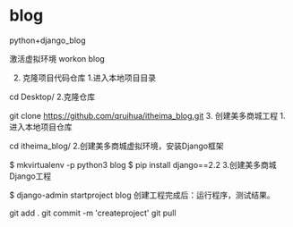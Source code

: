 # blog
python+django_blog

激活虚拟环境 workon blog

2. 克隆项目代码仓库
1.进入本地项目目录

cd Desktop/
2.克隆仓库

git clone https://github.com/qruihua/itheima_blog.git
3. 创建美多商城工程
1.进入本地项目仓库

cd itheima_blog/
2.创建美多商城虚拟环境，安装Django框架

$ mkvirtualenv -p python3 blog
$ pip install django==2.2
3.创建美多商城Django工程

$ django-admin startproject blog
创建工程完成后：运行程序，测试结果。

git add .
git commit -m 'createproject'
git pull


